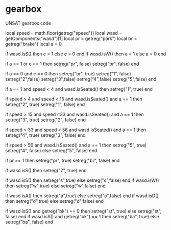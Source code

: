 # gearbox
UNSAT gearbox code

local speed = math.floor(getreg("speed"))
local wasd = getComponents("wasd")[1]
local pr = getreg("park")
local br = getreg("brake")
local a = 0

if wasd.isS() then
c = 1
else 
c = 0
end
if wasd.isW() then
a = 1
else 
a = 0
end

if a == 1 or c == 1 then
setreg("pr", false)
setreg("br", false)
end

if a == 0 and c == 0 then
setreg("br", true)
setreg("1", false)
setreg("2",false)
setreg("3",false)
setreg("4",false)
setreg("5",false)
end


if a == 1 and speed < 4 and wasd.isSeated() then
setreg("1", true)
end

if speed > 4 and speed < 15 and wasd.isSeated() and a == 1 then
setreg("2", true)
setreg("1", false)
end

if speed > 15 and speed <33 and wasd.isSeated() and a == 1 then
setreg("3", true)
setreg("2", false)
end

if speed > 33 and speed < 56 and wasd.isSeated() and a == 1 then
setreg("4", true)
setreg("3", false)
end


if speed > 56 and wasd.isSeated() and a == 1 then
setreg("5", true)
setreg("4", false)
else 
setreg("5", false)
end

if pr == 1 then
setreg("pr", true)
setreg("br", false)
end

if wasd.isS() then
setreg("2", true)
end

if wasd.isS() then 
setreg("s",true)
else
setreg("s",false)
end
if wasd.isW() then 
setreg("w",true)
else
setreg("w",false)
end

if wasd.isA() then 
setreg("a",true)
else
setreg("a",false)
end
if wasd.isD() then 
setreg("d",true)
else
setreg("d",false)
end

if wasd.isS() and getreg("bk") == 0 then
setreg("st", true)
else
setreg("st", false)
end
if wasd.isS() and getreg("bk") == 1 then
setreg("ba", true)
else
setreg("ba", false)
end

